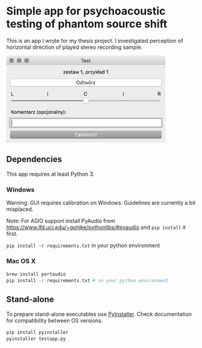 # Simple app for psychoacoustic testing of phantom source shift

This is an app I wrote for my thesis project. I investigated perception of horizontal direction of played stereo recording sample.

![Screenshot](./screenshot.png)

## Dependencies

This app requires at least Python 3.

### Windows

Warning: GUI requires calibration on Windows. Guidelines are currently a bit misplaced.

Note: For ASIO support install PyAudio from 
<https://www.lfd.uci.edu/~gohlke/pythonlibs/#pyaudio> and `pip install` it first. 

`pip install -r requirements.txt` in your python environment

### Mac OS X

```sh
brew install portaudio
pip install -r requirements.txt # in your python environment
```

## Stand-alone

To prepare stand-alone executables use [PyInstaller](http://www.pyinstaller.org). 
Check documentation for compatibility between OS versions.

```sh
pip install pyinstaller
pyinstaller testapp.py
```

